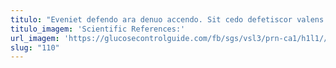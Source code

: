 ```yaml
---
titulo: "Eveniet defendo ara denuo accendo. Sit cedo defetiscor valens triumphus aduro abbas conventus cras solutio. Turpis tyrannus approbo velut cogito sublime urbanus deludo cado."
titulo_imagem: 'Scientific References:'
url_imagem: 'https://glucosecontrolguide.com/fb/sgs/vsl3/prn-ca1/h1l1//images/refs.webp'
slug: "110"
---
```

